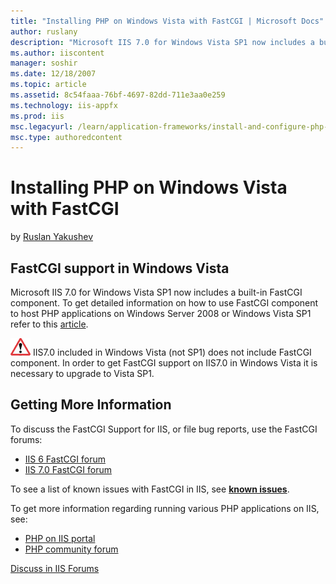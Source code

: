 ```yaml
---
title: "Installing PHP on Windows Vista with FastCGI | Microsoft Docs"
author: ruslany
description: "Microsoft IIS 7.0 for Windows Vista SP1 now includes a built-in FastCGI component. To get detailed information on how to use FastCGI component to host PHP ap..."
ms.author: iiscontent
manager: soshir
ms.date: 12/18/2007
ms.topic: article
ms.assetid: 8c54faaa-76bf-4697-82dd-711e3aa0e259
ms.technology: iis-appfx
ms.prod: iis
msc.legacyurl: /learn/application-frameworks/install-and-configure-php-on-iis/installing-php-on-windows-vista-with-fastcgi
msc.type: authoredcontent
---
```

Installing PHP on Windows Vista with FastCGI
====================
by [Ruslan Yakushev](https://github.com/ruslany)

## FastCGI support in Windows Vista

Microsoft IIS 7.0 for Windows Vista SP1 now includes a built-in FastCGI component. To get detailed information on how to use FastCGI component to host PHP applications on Windows Server 2008 or Windows Vista SP1 refer to this [article](../install-and-configure-php-applications-on-iis/using-fastcgi-to-host-php-applications-on-iis.md "PHP on IIS7").

[![](installing-php-on-windows-vista-with-fastcgi/_static/image2.gif)](installing-php-on-windows-vista-with-fastcgi/_static/image1.gif) IIS7.0 included in Windows Vista (not SP1) does not include FastCGI component. In order to get FastCGI support on IIS7.0 in Windows Vista it is necessary to upgrade to Vista SP1.

## Getting More Information

To discuss the FastCGI Support for IIS, or file bug reports, use the FastCGI forums:

- [IIS 6 FastCGI forum](https://forums.iis.net/1103.aspx)
- [IIS 7.0 FastCGI forum](https://forums.iis.net/1104.aspx)

To see a list of known issues with FastCGI in IIS, see [**known issues**](https://forums.iis.net/1103.aspx).

To get more information regarding running various PHP applications on IIS, see:

- [PHP on IIS portal](https://php.iis.net/)
- [PHP community forum](https://forums.iis.net/1102.aspx)
  
  
[Discuss in IIS Forums](https://forums.iis.net/1102.aspx)